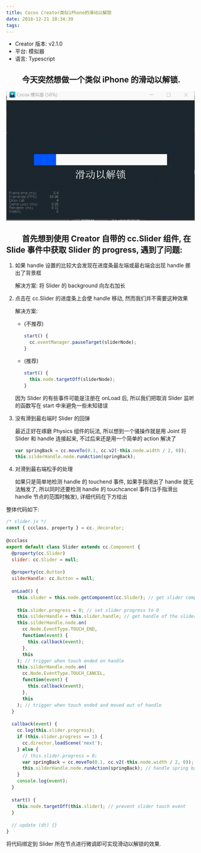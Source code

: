 ```yaml
---
title: Cocos Creator类似iPhone的滑动以解锁
date: 2018-12-21 10:34:39
tags:
---
```


- Creator 版本: v2.1.0
- 平台: 模拟器
- 语言: Typescript

## &emsp;&emsp;今天突然想做一个类似 iPhone 的滑动以解锁.

![slide demo](Cocos-Creator滑动以解锁/slidedemo.gif)

## &emsp;&emsp;首先想到使用 Creator 自带的 cc.Slider 组件, 在 Slide 事件中获取 Slider 的 progress, 遇到了问题:

1. 如果 handle 设置的比较大会发现在进度条最左端或最右端会出现 handle 挪出了背景框

   解决方案: 将 Slider 的 background 向左右加长

2. 点击在 cc.Slider 的进度条上会使 handle 移动, 然而我们并不需要这种效果

   解决方案:

   - (不推荐)
     ```javascript
     start() {
       cc.eventManager.pauseTarget(sliderNode);
     }
     ```
   - (推荐)
     ```javascript
     start() {
       this.node.targetOff(sliderNode);
     }
     ```

   因为 Slider 的有些事件可能是注册在 onLoad 后, 所以我们把取消 Slider 监听的函数写在 start 中来避免一些未知错误

3. 没有滑到最右端时 Slider 的回弹

   最近正好在琢磨 Physics 组件的玩法, 所以想到一个骚操作就是用 Joint 将 Slider 和 handle 连接起来, 不过后来还是用一个简单的 action 解决了

   ```javascript
   var springBack = cc.moveTo(0.1, cc.v2(-this.node.width / 2, 0));
   this.silderHandle.node.runAction(springBack);
   ```

4. 对滑到最右端松手的处理

   如果只是简单地检测 handle 的 touchend 事件, 如果手指滑出了 handle 就无法触发了, 所以同时还要检测 handle 的 touchcancel 事件(当手指滑出 handle 节点的范围时触发), 详细代码在下方给出

整体代码如下:

```javascript
/* slider.js */
const { ccclass, property } = cc._decorator;

@ccclass
export default class Slider extends cc.Component {
  @property(cc.Slider)
  slider: cc.Slider = null;

  @property(cc.Button)
  silderHandle: cc.Button = null;

  onLoad() {
    this.slider = this.node.getComponent(cc.Slider); // get slider component

    this.slider.progress = 0; // set slider progress to 0
    this.silderHandle = this.slider.handle; // get handle of the slider
    this.silderHandle.node.on(
      cc.Node.EventType.TOUCH_END,
      function(event) {
        this.callback(event);
      },
      this
    ); // trigger when touch ended on handle
    this.silderHandle.node.on(
      cc.Node.EventType.TOUCH_CANCEL,
      function(event) {
        this.callback(event);
      },
      this
    ); // trigger when touch ended and moved out of handle
  }

  callback(event) {
    cc.log(this.slider.progress);
    if (this.slider.progress == 1) {
      cc.director.loadScene('next');
    } else {
      // this.slider.progress = 0;
      var springBack = cc.moveTo(0.1, cc.v2(-this.node.width / 2, 0));
      this.silderHandle.node.runAction(springBack); // handle spring back to initial position
    }
    console.log(event);
  }

  start() {
    this.node.targetOff(this.slider); // prevent slider touch event
  }

  // update (dt) {}
}
```

将代码绑定到 Slider 所在节点进行微调即可实现滑动以解锁的效果.
